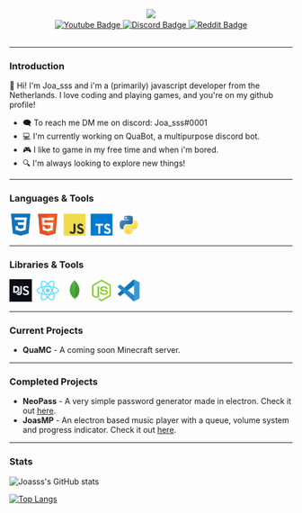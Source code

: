 <div id="header" align="center">
  <img src="https://i.imgur.com/CvMW3Km.png" width="100"/>
  <div id="badges">
  <a href="https://www.youtube.com/c/Joasss">
    <img src="https://img.shields.io/badge/YouTube-red?style=for-the-badge&logo=youtube&logoColor=white" alt="Youtube Badge"/>
  </a>
  <a href="https://discord.gg/HhPtvhPU2n">
    <img src="https://img.shields.io/badge/DISCORD-%237289DA.svg?style=for-the-badge&logo=discord&logoColor=white" alt="Discord Badge"/>
  </a>
  <a href="[https://discord.gg/HhPtvhPU2n](https://www.reddit.com/user/Joa_sss)">
    <img src="https://img.shields.io/badge/Reddit-FF4500?style=for-the-badge&logo=reddit&logoColor=white" alt="Reddit Badge"/>
  </a>
</div>
  <img src="https://komarev.com/ghpvc/?username=joasss&style=flat-square&color=blue" alt=""/>
</div>

---

### Introduction

👋 Hi! I'm Joa_sss and i'm a (primarily) javascript developer from the Netherlands. I love coding and playing games, and you're on my github profile!
- 🗨️ To reach me DM me on discord: Joa_sss#0001
- 💻 I'm currently working on QuaBot, a multipurpose discord bot.
- 🎮 I like to game in my free time and when i'm bored.
- 🔍 I'm always looking to explore new things!

---

### Languages & Tools

<div>
  <img src="https://github.com/devicons/devicon/blob/master/icons/css3/css3-plain.svg"  title="CSS3" alt="CSS" width="40" height="40"/>&nbsp;
  <img src="https://github.com/devicons/devicon/blob/master/icons/html5/html5-original.svg" title="HTML5" alt="HTML" width="40" height="40"/>&nbsp;
  <img src="https://github.com/devicons/devicon/blob/master/icons/javascript/javascript-original.svg" title="JavaScript" alt="JavaScript" width="40" height="40"/>&nbsp;
  <img src="https://github.com/devicons/devicon/blob/master/icons/typescript/typescript-original.svg" title="NodeJS" alt="NodeJS" width="40" height="40"/>&nbsp;
  <img src="https://github.com/devicons/devicon/blob/master/icons/python/python-original.svg" title="NodeJS" alt="NodeJS" width="40" height="40"/>&nbsp;
</div>

---

### Libraries & Tools

<div>
  <img src="https://github.com/devicons/devicon/blob/master/icons/discordjs/discordjs-original.svg" title="Discord.JS" alt="Discord.JS" width="40" height="40"/>&nbsp;
  <img src="https://github.com/devicons/devicon/blob/master/icons/react/react-original.svg" title="React" alt="React" width="40" height="40"/>&nbsp;
  <img src="https://github.com/devicons/devicon/blob/master/icons/mongodb/mongodb-original.svg" title="MongoDB" alt="MongoDB" width="40" height="40"/>&nbsp;
  <img src="https://github.com/devicons/devicon/blob/master/icons/nodejs/nodejs-original.svg" title="NodeJS" alt="NodeJS" width="40" height="40"/>&nbsp;
  <img src="https://raw.githubusercontent.com/devicons/devicon/1119b9f84c0290e0f0b38982099a2bd027a48bf1/icons/vscode/vscode-original.svg" title="VSCode" alt="VSCode" width="40" height="40"/>&nbsp;
</div>

---

### Current Projects

- **QuaMC** - A coming soon Minecraft server.

---

### Completed Projects

- **NeoPass** - A very simple password generator made in electron. Check it out [here](https://github.com/Joasss/NeoPass).
- **JoasMP** - An electron based music player with a queue, volume system and progress indicator. Check it out [here](https://github.com/Joasss/JoasMP).

---

### Stats

  
![Joasss's GitHub stats](https://github-readme-stats.vercel.app/api?username=Joasss&count_private=true&show_icons=true&theme=light)

[![Top Langs](https://github-readme-stats.vercel.app/api/top-langs/?username=Joasss&layout=compact)](https://github.com/anuraghazra/github-readme-stats)
